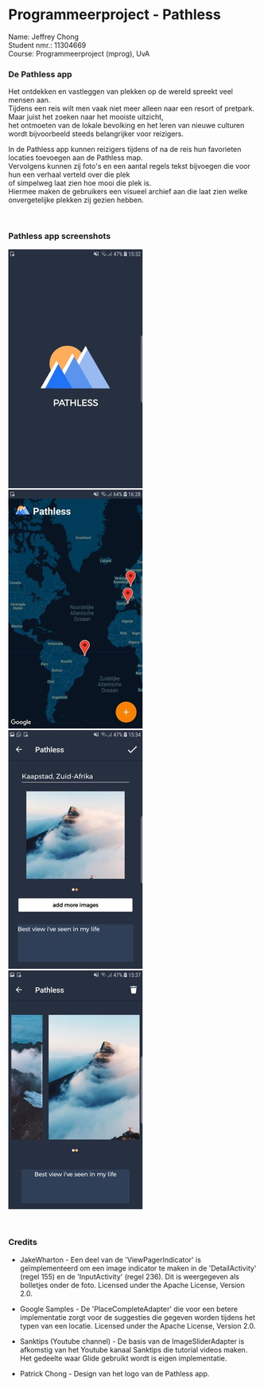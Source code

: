 # Programmeerproject - Pathless

Name: Jeffrey Chong</br>
Student nmr.: 11304669</br>
Course: Programmeerproject (mprog), UvA</br>

### De Pathless app
Het ontdekken en vastleggen van plekken op de wereld spreekt veel mensen aan.</br>
Tijdens een reis wilt men vaak niet meer alleen naar een resort of pretpark. Maar juist het zoeken naar het mooiste uitzicht,</br>
het ontmoeten van de lokale bevolking en het leren van nieuwe culturen wordt bijvoorbeeld steeds belangrijker voor reizigers.</br>

In de Pathless app kunnen reizigers tijdens of na de reis hun favorieten locaties toevoegen aan de Pathless map.</br>
Vervolgens kunnen zij foto's en een aantal regels tekst bijvoegen die voor hun een verhaal verteld over die plek</br>
of simpelweg laat zien hoe mooi die plek is.</br>
Hiermee maken de gebruikers een visueel archief aan die laat zien welke onvergetelijke plekken zij gezien hebben.</br>

<!--
#### Link naar de product demo van de app:
[https://vimeo.com/314547496](https://vimeo.com/314547496)
-->
</br>

### Pathless app screenshots
![Screenschot](doc/Screenshot_1welcome.jpeg)
![Screenschot](doc/Screenshot_1x.jpeg)
![Screenschot](doc/Screenshot_4phot.jpeg)
![Screenschot](doc/Screenshot_9det.jpeg)

</br>
  
### Credits
- JakeWharton - Een deel van de 'ViewPagerIndicator' is geïmplementeerd om een image indicator te maken in de 'DetailActivity' (regel 155) en de 'InputActivity' (regel 236). Dit is weergegeven als bolletjes onder de foto. Licensed under the Apache License, Version 2.0.</br>

- Google Samples - De 'PlaceCompleteAdapter' die voor een betere implementatie zorgt voor de suggesties die gegeven worden tijdens het typen van een locatie. Licensed under the Apache License, Version 2.0.</br>

- Sanktips (Youtube channel) - De basis van de ImageSliderAdapter is afkomstig van het Youtube kanaal Sanktips die tutorial videos maken. Het gedeelte waar Glide gebruikt wordt is eigen implementatie.

- Patrick Chong - Design van het logo van de Pathless app.
